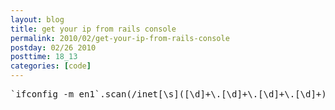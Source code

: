 ```yaml
---
layout: blog
title: get your ip from rails console
permalink: 2010/02/get-your-ip-from-rails-console
postday: 02/26 2010
posttime: 18_13
categories: [code]
---
```


<pre>
`ifconfig -m en1`.scan(/inet[\s]([\d]+\.[\d]+\.[\d]+\.[\d]+)/).flatten.first

</pre>
